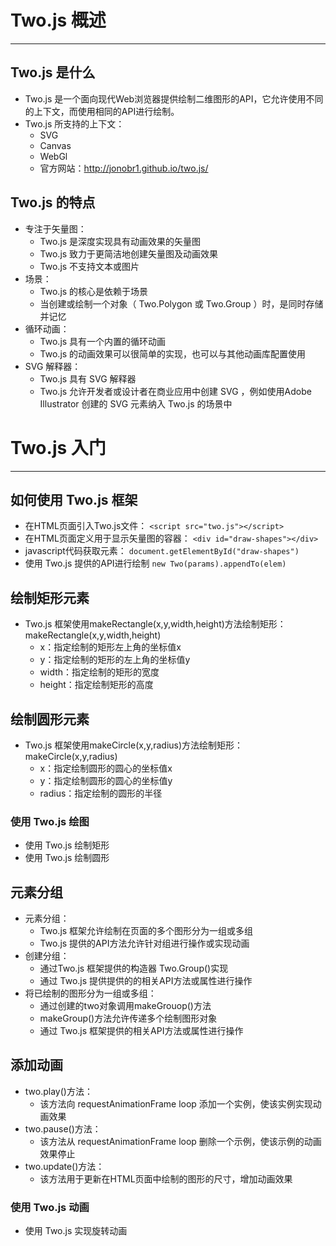 # Two.js 概述

---

## Two.js 是什么

* Two.js 是一个面向现代Web浏览器提供绘制二维图形的API，它允许使用不同的上下文，而使用相同的API进行绘制。
* Two.js 所支持的上下文：
  * SVG
  * Canvas
  * WebGl
  * 官方网站：http://jonobr1.github.io/two.js/

## Two.js 的特点

* 专注于矢量图：
  * Two.js 是深度实现具有动画效果的矢量图
  * Two.js 致力于更简洁地创建矢量图及动画效果
  * Two.js 不支持文本或图片
* 场景：
  * Two.js 的核心是依赖于场景
  * 当创建或绘制一个对象（ Two.Polygon 或 Two.Group ）时，是同时存储并记忆
* 循环动画：
  * Two.js 具有一个内置的循环动画
  * Two.js 的动画效果可以很简单的实现，也可以与其他动画库配置使用
* SVG 解释器：
  * Two.js 具有 SVG 解释器
  * Two.js 允许开发者或设计者在商业应用中创建 SVG ，例如使用Adobe Illustrator 创建的 SVG 元素纳入 Two.js 的场景中

# Two.js 入门

---

## 如何使用 Two.js 框架

* 在HTML页面引入Two.js文件：
  `<script src="two.js"></script>`
* 在HTML页面定义用于显示矢量图的容器：
  `<div id="draw-shapes"></div>`
* javascript代码获取元素：
  `document.getElementById("draw-shapes")`
* 使用 Two.js 提供的API进行绘制
  `new Two(params).appendTo(elem)`

## 绘制矩形元素

* Two.js 框架使用makeRectangle(x,y,width,height)方法绘制矩形：
  makeRectangle(x,y,width,height)
  * x：指定绘制的矩形左上角的坐标值x
  * y：指定绘制的矩形的左上角的坐标值y
  * width：指定绘制的矩形的宽度
  * height：指定绘制矩形的高度

## 绘制圆形元素

* Two.js 框架使用makeCircle(x,y,radius)方法绘制矩形：
  makeCircle(x,y,radius)
  * x：指定绘制圆形的圆心的坐标值x
  * y：指定绘制圆形的圆心的坐标值y
  * radius：指定绘制的圆形的半径

### 使用 Two.js 绘图

* 使用 Two.js 绘制矩形
* 使用 Two.js 绘制圆形

## 元素分组

* 元素分组：
  * Two.js 框架允许绘制在页面的多个图形分为一组或多组
  * Two.js 提供的API方法允许针对组进行操作或实现动画
* 创建分组：
  * 通过Two.js 框架提供的构造器 Two.Group()实现
  * 通过 Two.js 提供提供的的相关API方法或属性进行操作
* 将已绘制的图形分为一组或多组：
  * 通过创建的two对象调用makeGrouop()方法
  * makeGroup()方法允许传递多个绘制图形对象
  * 通过 Two.js 框架提供的相关API方法或属性进行操作

## 添加动画

* two.play()方法：
  * 该方法向 requestAnimationFrame loop 添加一个实例，使该实例实现动画效果
* two.pause()方法：
  * 该方法从 requestAnimationFrame loop 删除一个示例，使该示例的动画效果停止
* two.update()方法：
  * 该方法用于更新在HTML页面中绘制的图形的尺寸，增加动画效果

### 使用 Two.js 动画

* 使用 Two.js 实现旋转动画